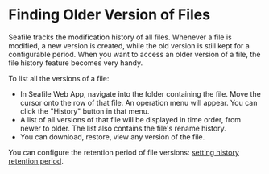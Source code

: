 # Finding Older Version of Files

Seafile tracks the modification history of all files. Whenever a file is modified, a new version is created, while the old version is still kept for a configurable period. When you want to access an older version of a file, the file history feature becomes very handy.

To list all the versions of a file:

* In Seafile Web App, navigate into the folder containing the file. Move the cursor onto the row of that file. An operation menu will appear. You can click the "History" button in that menu.
* A list of all versions of that file will be displayed in time order, from newer to older. The list also contains the file's rename history.
* You can download, restore, view any version of the file.

You can configure the retention period of file versions: [setting history retention period](setting_library_history.md).
